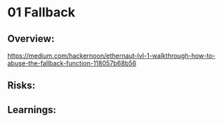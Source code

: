 # 01 Fallback
## Overview:
https://medium.com/hackernoon/ethernaut-lvl-1-walkthrough-how-to-abuse-the-fallback-function-118057b68b56

## Risks:
## Learnings:
